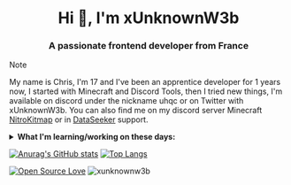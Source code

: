  <h1 align="center">Hi 👋, I'm xUnknownW3b</h1>
<h3 align="center">A passionate frontend developer from France</h3>

> [!NOTE]
> My name is Chris, I'm 17 and I've been an apprentice developer for 1 years now, I started with Minecraft and Discord Tools, then I tried new things, I'm available on discord under the nickname uhqc or on Twitter with xUnknownW3b.
You can also find me on my discord server Minecraft [NitroKitmap](https://discord.gg/nitroktimap) or in [DataSeeker](https://discord.gg/F2ehr8kfGb) support.

<details>
 <summary><strong>What I'm learning/working on these days:</strong></summary>
   Soon...
</details>


[![Anurag's GitHub stats](https://github-readme-stats.vercel.app/api?username=xUnknownW3b)](https://github.com/xUnknownW3b/github-readme-stats)
[![Top Langs](https://github-readme-stats.vercel.app/api/top-langs/?username=xUnknownW3b&layout=donut)](https://github.com/xUnknownW3b/github-readme-stats)

<p>

[![Open Source Love](https://badges.frapsoft.com/os/v1/open-source.svg?v=103)](https://github.com/ellerbrock/open-source-badges/) <img src="https://komarev.com/ghpvc/?username=xunknownw3b&label=Profile%20views&color=0e75b6&style=flat" alt="xunknownw3b" />
